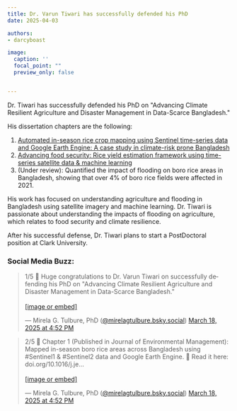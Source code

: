 ```yaml
---
title: Dr. Varun Tiwari has successfully defended his PhD
date: 2025-04-03

authors:
- darcyboast

image:
  caption: ''
  focal_point: ""
  preview_only: false


---
```



Dr. Tiwari has successfully defended his PhD on "Advancing Climate Resilient Agriculture and Disaster Management in Data-Scarce Bangladesh."

<!--more-->

His dissertation chapters are the following:
1. <a href = 'https://www-sciencedirect-com.prox.lib.ncsu.edu/science/article/pii/S0301479723024039?via%3Dihub'>Automated in-season rice crop mapping using Sentinel time-series data and Google Earth Engine: A case study in climate-risk prone Bangladesh</a>
2. <a href = 'https://journals.plos.org/plosone/article?id=10.1371/journal.pone.0309982'>Advancing food security: Rice yield estimation framework using time-series satellite data & machine learning</a>
3. (Under review): Quantified the impact of flooding on boro rice areas in Bangladesh, showing that over 4% of boro rice fields were affected in 2021.

His work has focused on understanding agriculture and flooding in Bangladesh using satellite imagery and machine learning. Dr. Tiwari is passionate about understanding the impacts of flooding on agriculture, which relates to food security and climate resilience.

After his successful defense, Dr. Tiwari plans to start a PostDoctoral position at Clark University. 

### Social Media Buzz:
<blockquote class="bluesky-embed" data-bluesky-uri="at://did:plc:xcd6uttb6qrmffqdvfed6evc/app.bsky.feed.post/3lkokdmtjic2g" data-bluesky-cid="bafyreig2k6fizgg5cv6kh5lek2axlmwlcsrauricb3zyjjo7x7q22xrzzq" data-bluesky-embed-color-mode="system"><p lang="en">1/5 🎉 Huge congratulations to Dr. Varun Tiwari on successfully defending his PhD on &quot;Advancing Climate Resilient Agriculture and Disaster Management in Data-Scarce Bangladesh.&quot;<br><br><a href="https://bsky.app/profile/did:plc:xcd6uttb6qrmffqdvfed6evc/post/3lkokdmtjic2g?ref_src=embed">[image or embed]</a></p>&mdash; Mirela G. Tulbure, PhD (<a href="https://bsky.app/profile/did:plc:xcd6uttb6qrmffqdvfed6evc?ref_src=embed">@mirelagtulbure.bsky.social</a>) <a href="https://bsky.app/profile/did:plc:xcd6uttb6qrmffqdvfed6evc/post/3lkokdmtjic2g?ref_src=embed">March 18, 2025 at 4:52 PM</a></blockquote><script async src="https://embed.bsky.app/static/embed.js" charset="utf-8"></script>

<blockquote class="bluesky-embed" data-bluesky-uri="at://did:plc:xcd6uttb6qrmffqdvfed6evc/app.bsky.feed.post/3lkokdwvhak2g" data-bluesky-cid="bafyreih7rvozryrj6nt4dscazmvupkin7kdek2je627ott4t22prd2yzji" data-bluesky-embed-color-mode="system"><p lang="en">2/5 📌 Chapter 1 (Published in Journal of Environmental Management): Mapped in-season boro rice areas across Bangladesh using #Sentinel1 &amp; #Sentinel2 data and Google Earth Engine.
🔗 Read it here: doi.org/10.1016/j.je...<br><br><a href="https://bsky.app/profile/did:plc:xcd6uttb6qrmffqdvfed6evc/post/3lkokdwvhak2g?ref_src=embed">[image or embed]</a></p>&mdash; Mirela G. Tulbure, PhD (<a href="https://bsky.app/profile/did:plc:xcd6uttb6qrmffqdvfed6evc?ref_src=embed">@mirelagtulbure.bsky.social</a>) <a href="https://bsky.app/profile/did:plc:xcd6uttb6qrmffqdvfed6evc/post/3lkokdwvhak2g?ref_src=embed">March 18, 2025 at 4:52 PM</a></blockquote><script async src="https://embed.bsky.app/static/embed.js" charset="utf-8"></script>